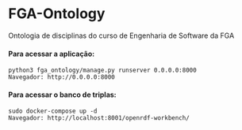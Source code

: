 # FGA-Ontology

Ontologia de disciplinas do curso de Engenharia de Software da FGA

#### Para acessar a aplicação:

```
python3 fga_ontology/manage.py runserver 0.0.0.0:8000
Navegador: http://0.0.0.0:8000
```

#### Para acessar o banco de triplas:

```
sudo docker-compose up -d
Navegador: http://localhost:8001/openrdf-workbench/
```
